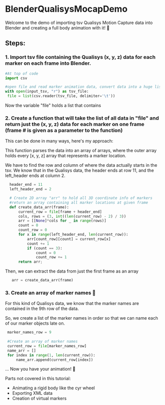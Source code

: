 # BlenderQualisysMocapDemo

Welcome to the demo of importing tsv Qualisys Motion Capture data into Blender and creating a full body animation with it! 👾

## Steps:

### 1. Import tsv file containing the Qualisys (x, y, z) data for each marker on each frame into Blender.

  ```python
  #At top of code
  import csv
  
  #open file and read marker animation data, convert data into a huge list
  with open(input_tsv, "r") as tsv_file:
   file = list(csv.reader(tsv_file, delimiter='\t'))
  ```
  Now the variable "file" holds a list that contains 
  
### 2. Create a function that will take the list of all data in "file" and return just the (x, y, z) data for each marker on one frame (frame # is given as a parameter to the function)

This can be done in many ways, here's my approach: 

This function parses the data into an array of arrays, where the outer array holds every [x, y, z] array that represents a marker location. 

We have to find the row and column of where the data actually starts in the tsv. We know that in the Qualisys data, the header ends at row 11, and the left_header ends at column 2. 

```python
  header_end = 11
  left_header_end = 2

  # Create 2D array "arr" to hold all 3D coordinate info of markers
  #return an array containing all marker locations at given frame
  def create_data_arr(frame):
      current_row = file[frame + header_end]
      cols, rows = (3, int((len(current_row) - 2) / 3))
      arr = [[None]*cols for _ in range(rows)]
      count = 0
      count_row = 0
      for x in range(left_header_end, len(current_row)):
          arr[count_row][count] = current_row[x]
          count += 1
          if (count == 3):
              count = 0
              count_row += 1
      return arr; 
``` 
      
Then, we can extract the data from just the first frame as an array
```python
   arr = create_data_arr(frame)
``` 
   
### 3. Create an array of marker names 🧩

For this kind of Qualisys data, we know that the marker names are contained in the 9th row of the data.

So, we create a list of the marker names in order so that we can name each of our marker objects late on. 
   ```python
    marker_names_row = 9
    
    #Create an array of marker names 
    current_row = file[marker_names_row] 
    name_arr = []
    for index in range(1, len(current_row)):
        name_arr.append(current_row[index])
   ```


... Now you have your animation! 🎦

Parts not covered in this tutorial: 
- Animating a rigid body like the cyr wheel
- Exporting XML data
- Creation of virtual markers


